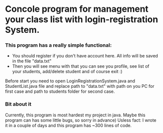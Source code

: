 # Concole program for management your class list with login-registration System. 

### This program has a really simple functional:
- You should register if you don't have account here. All info will be saved in the file "data.txt"
- Then you will see menu with that you can see you profile, see list of your students, add/delete student and of course exit :)

Before start you need to open LoginRegistrationSystem.java and StudentList.java file and replace path to "data.txt" with path on you PC for first case and path to students folder for second case.


### Bit about it
Currently, this program is most hardest my project in java. Maybe this program can has some little bugs, so sorry in advance)
Usless fact: I wrote it in a couple of days and this program has ~300 lines of code.

